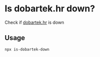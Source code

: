 # Is dobartek.hr down?
Check if [dobartek.hr](https://dobartek.hr) is down

## Usage
```
npx is-dobartek-down
```
